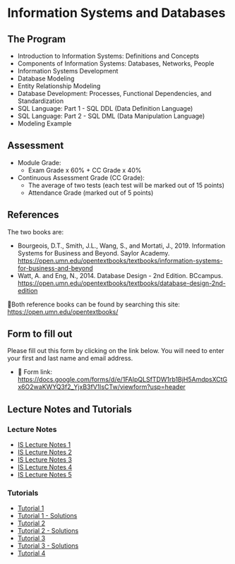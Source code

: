 # Information Systems and Databases
## The Program
- Introduction to Information Systems: Definitions and Concepts
- Components of Information Systems: Databases, Networks, People
- Information Systems Development
- Database Modeling
- Entity Relationship Modeling
- Database Development: Processes, Functional Dependencies, and Standardization
- SQL Language: Part 1 - SQL DDL (Data Definition Language)
- SQL Language: Part 2 - SQL DML (Data Manipulation Language)
- Modeling Example

## Assessment

- Module Grade:
  - Exam Grade x 60% + CC Grade x 40%
- Continuous Assessment Grade (CC Grade):
  - The average of two tests (each test will be marked out of 15 points)
  - Attendance Grade (marked out of 5 points)
 ## References
The two books are:

- Bourgeois, D.T., Smith, J.L., Wang, S., and Mortati, J., 2019. Information Systems for Business and Beyond. Saylor Academy. https://open.umn.edu/opentextbooks/textbooks/information-systems-for-business-and-beyond
- Watt, A. and Eng, N., 2014. Database Design - 2nd Edition. BCcampus. https://open.umn.edu/opentextbooks/textbooks/database-design-2nd-edition

📝Both reference books can be found by searching this site: https://open.umn.edu/opentextbooks/

## Form to fill out
Please fill out this form by clicking on the link below. You will need to enter your first and last name and email address.
- 🔗 Form link: https://docs.google.com/forms/d/e/1FAIpQLSfTDW1rb1BjH5AmdpsXCtGx6O2waKWYQ3f2_YjxB3fV1lsCTw/viewform?usp=header

## Lecture Notes and Tutorials

### Lecture Notes

- [IS Lecture Notes 1](https://github.com/amina-delali-univ/SIBD-2025-2026/blob/main/Lectures/IS%20-%20Course%201%20-%20EN.pdf)
- [IS Lecture Notes 2](https://github.com/amina-delali-univ/SIBD-2025-2026/blob/main/Lectures/IS%20-%20Course%202%20-%20EN.pdf)
- [IS Lecture Notes 3](https://github.com/amina-delali-univ/SIBD-2025-2026/blob/main/Lectures/IS%20-%20Course%203%20-%20EN.pdf)
- [IS Lecture Notes 4](https://github.com/amina-delali-univ/SIBD-2025-2026/blob/main/Lectures/IS%20-%20Course%204%20-%20EN.pdf)
- [IS Lecture Notes 5](https://github.com/amina-delali-univ/SIBD-2025-2026/blob/main/Lectures/IS%20-%20Course%205%20-%20EN.pdf)


### Tutorials

- [Tutorial 1](https://github.com/amina-delali-univ/SIBD-2025-2026/blob/main/Tutorials/Tutorial%201.pdf)
- [Tutorial 1 - Solutions](https://github.com/amina-delali-univ/SIBD-2025-2026/blob/main/Tutorials/Tutorial%201.pdf)
- [Tutorial 2](https://github.com/amina-delali-univ/SIBD-2025-2026/blob/main/Tutorials/Tutorial%202.pdf)
- [Tutorial 2 - Solutions](https://github.com/amina-delali-univ/SIBD-2025-2026/blob/main/Tutorials/Tutorial%202.pdf)
- [Tutorial 3](https://github.com/amina-delali-univ/SIBD-2025-2026/blob/main/Tutorials/Tutorial%203.pdf)
- [Tutorial 3 - Solutions](https://github.com/amina-delali-univ/SIBD-2025-2026/blob/main/Tutorials/Tutorial%203.pdf)
- [Tutorial 4](https://github.com/amina-delali-univ/SIBD-2025-2026/blob/main/Tutorials/Tutorial%204.pdf)



